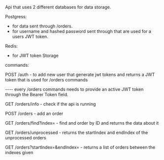Api that uses 2 different databases for data storage.

Postgress:
- for data sent through /orders.
- for username and hashed password sent through that are used for a users JWT token.

Redis:
- for JWT token Storage

commands:

POST /auth -  to add new user that generate jwt tokens and returns a JWT token  that is used for /orders commands

---- every /orders commands needs to provide an active JWT token through the Bearer Token field.

GET /orders/info - check if the api is running

POST /orders - add an order

GET /orders/find?index= - find and order by ID and returns the data about it

GET /orders/unprocessed - returns the startIndex and endIndex of the unprocessed orders

GET /orders?startIndex=&endIndex= - returns a list of orders between the indexes given

